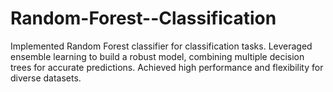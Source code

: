 # Random-Forest--Classification
Implemented Random Forest classifier for classification tasks. Leveraged ensemble learning to build a robust model, combining multiple decision trees for accurate predictions. Achieved high performance and flexibility for diverse datasets.
